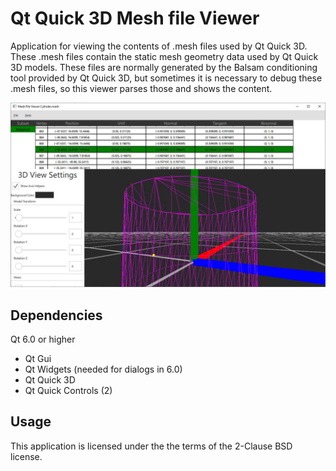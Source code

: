 # Qt Quick 3D Mesh file Viewer

Application for viewing the contents of .mesh files used by Qt Quick 3D. These .mesh files contain the static mesh geometry data used by Qt Quick 3D models. These files are normally generated by the Balsam conditioning tool provided by Qt Quick 3D, but sometimes it is necessary to debug these .mesh files, so this viewer parses those and shows the content.

![Screenshot](/images/screen_shot.jpg?raw=true "Mesh Viewer Screenshot")

## Dependencies

Qt 6.0 or higher
- Qt Gui
- Qt Widgets (needed for dialogs in 6.0)
- Qt Quick 3D
- Qt Quick Controls (2)

## Usage

This application is licensed under the the terms of the 2-Clause BSD license.